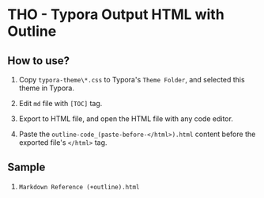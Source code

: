 # THO - Typora Output HTML with Outline

## How to use?

1. Copy `typora-theme\*.css` to Typora's `Theme Folder`, and selected this theme in Typora.

2. Edit `md` file with `[TOC]` tag.

3. Export to HTML file, and open the HTML file with any code editor.

4. Paste the `outline-code_(paste-before-</html>).html` content before the exported file's `</html>` tag.

## Sample

1. `Markdown Reference (+outline).html`